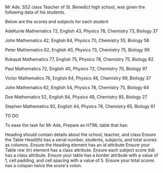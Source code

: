  Mr Ade, SS2  class Teacher of St. Benedict high school, was given the following data of his students.

Below are the scores and subjects for each student

AdeKunle Mathematics 72, English 43, Physics 78, Chemistry 73, Biology 37

John         Mathematics 42, English 64, Physics 70, Chemistry 55, Biology 58

Peter        Mathematics 62, English 40, Physics 73, Chemistry 75, Biology 99

Rukayat    Mathematics 77, English 75, Physics 78, Chemistry 75, Biology 82

Paul          Mathematics 72, English 40, Physics 72, Chemistry 70, Biology 97

Victor        Mathematics 76, English 64, Physics 48, Chemistry 99, Biology 37

John         Mathematics 62, English 54, Physics 78, Chemistry 75, Biology 64

Doe          Mathematics 52, English 84, Physics 48, Chemistry 85, Biology 27

Stephen    Mathematics 92, English 44, Physics 78, Chemistry 65, Biology 61

 

 

TO DO

To ease the task for Mr Ade, Prepare an HTML table that has:

 

Heading should contain details about the school, teacher, and class
Ensure the Table Head(th) has a serial number, students, subjects, and total scores as columns.
Ensure the Heading element has an id attribute
Ensure your Table row (tr)  element has a class attribute.
Ensure each subject score (td) has a class attribute.
Ensure your table has a border attribute with a value of 1, cell padding, and cell spacing with a value of 5. 
Ensure your total scores has a colspan twice the score's colon.